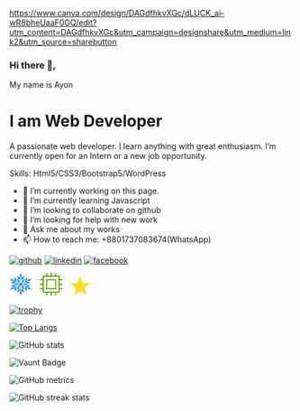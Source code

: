 https://www.canva.com/design/DAGdfhkvXGc/dLUCK_ai-wR8bheUaaF0GQ/edit?utm_content=DAGdfhkvXGc&utm_campaign=designshare&utm_medium=link2&utm_source=sharebutton
### Hi there 👋, 
My name is Ayon
# I am Web Developer
A passionate web developer. I learn anything with great enthusiasm.
I’m currently open for an Intern or a new job opportunity.

Skills: Html5/CSS3/Bootstrap5/WordPress

- 🔭 I’m currently working on this page. 
- 🌱 I’m currently learning Javascript 
- 👯 I’m looking to collaborate on github 
- 🤔 I’m looking for help with new work 
- 💬 Ask me about my works 
- 📫 How to reach me: +8801737083674(WhatsApp) 


[<img src='https://cdn.jsdelivr.net/npm/simple-icons@3.0.1/icons/github.svg' alt='github' height='40'>](https://github.com/https://github.com/dev-bishwendu)  [<img src='https://cdn.jsdelivr.net/npm/simple-icons@3.0.1/icons/linkedin.svg' alt='linkedin' height='40'>](https://www.linkedin.com/in/https://www.linkedin.com/in/ayon-dev/)  [<img src='https://cdn.jsdelivr.net/npm/simple-icons@3.0.1/icons/facebook.svg' alt='facebook' height='40'>](https://www.facebook.com/https://www.facebook.com/ayon.sarker)  

<a href='https://archiveprogram.github.com/'><img src='https://raw.githubusercontent.com/acervenky/animated-github-badges/master/assets/acbadge.gif' width='40' height='40'></a> <a href='https://docs.github.com/en/developers'><img src='https://raw.githubusercontent.com/acervenky/animated-github-badges/master/assets/devbadge.gif' width='40' height='40'></a> <a href='https://stars.github.com/'><img src='https://raw.githubusercontent.com/acervenky/animated-github-badges/master/assets/starbadge.gif' width='35' height='35'></a> 

[![trophy](https://github-profile-trophy.vercel.app/?username=https://github.com/dev-bishwendu)](https://github.com/ryo-ma/github-profile-trophy)

[![Top Langs](https://github-readme-stats.vercel.app/api/top-langs/?username=https://github.com/dev-bishwendu)](https://github.com/anuraghazra/github-readme-stats)

![GitHub stats](https://github-readme-stats.vercel.app/api?username=https://github.com/dev-bishwendu&show_icons=true)  

![Vaunt Badge](https://api.vaunt.dev/v1/github/entities/https://github.com/dev-bishwendu/contributions?format=svg&private=false)  

![GitHub metrics](https://metrics.lecoq.io/https://github.com/dev-bishwendu)  

![GitHub streak stats](https://streak-stats.demolab.com/?user=https://github.com/dev-bishwendu)  



